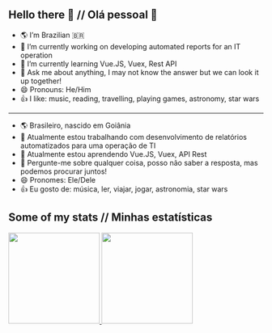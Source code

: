 ## Hello there 👋 // Olá pessoal 👋
 - 🌎 I’m Brazilian 🇧🇷
 - 🔭 I’m currently working on developing automated reports for an IT operation
 - 🌱 I’m currently learning Vue.JS, Vuex, Rest API
 - 💬 Ask me about anything, I may not know the answer but we can look it up together!
 - 😄 Pronouns: He/Him
 - 👍 I like: music, reading, travelling, playing games, astronomy, star wars
---
 - 🌎 Brasileiro, nascido em Goiânia
 - 🔭 Atualmente estou trabalhando com desenvolvimento de relatórios automatizados para uma operação de TI
 - 🌱 Atualmente estou aprendendo Vue.JS, Vuex, API Rest 
 - 💬 Pergunte-me sobre qualquer coisa, posso não saber a resposta, mas podemos procurar juntos!
 - 😄 Pronomes: Ele/Dele
 - 👍 Eu gosto de: música, ler, viajar, jogar, astronomia, star wars

## Some of my stats // Minhas estatísticas

<div>
  <a href="https://github.com/juaummitty">
  <img height="180em" src="https://github-readme-stats.vercel.app/api?username=juaummitty&show_icons=true&theme=default&include_all_commits=true&count_private=true" />
  <img height="180em" src="https://github-readme-stats.vercel.app/api/top-langs/?username=juaummitty&layout=compact&langs_count=16&theme=default" />
</div>

<!--
**JuaumMitty/JuaumMitty** is a ✨ _special_ ✨ repository because its `README.md` (this file) appears on your GitHub profile.

Here are some ideas to get you started:

- 🌎 I’m Brazilian 🇧🇷
- 🔭 I’m currently working on ITSM software support
- 🌱 I’m currently learning Vue.JS, Vuex, Rest API
- 👯 I’m looking to collaborate on ...
- 🤔 I’m looking for help with ...
- 💬 Ask me about anything, I may not know the answer but we can look it up together!
- 📫 How to reach me: ...
- 😄 Pronouns: He/Him
- 👍 I like: music, reading, travelling, space, playing games, star wars
- ⚡ Fun fact: ...


 - 🌎 Sou Brasileiro, nascido em Goiânia
 - 🔭 Atualmente estou trabalhando na sustentação de um programa ITSM 
 - 🌱 Atualmente estou aprendendo Vue.JS, Vuex, API Rest 
 - 👯 I’m looking to collaborate on ...
 - 🤔 I’m looking for help with ...
 - 💬 Pergunte-me sobra qualquer coisa, posso não saber a resposta, mas podemos procurar juntos!
 - 📫 How to reach me: ...
 - 😄 Pronomes: Ele/Dele
 - 👍 Eu gosto de: música, ler, viajar, astronomia, jogar, star wars
 - ⚡ Fato engraçado: ...
-->
